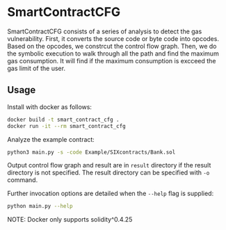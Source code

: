 # SmartContractCFG

SmartContractCFG consists of a series of analysis to detect the gas vulnerability. First, it converts the source code or byte code into opcodes. Based on the opcodes, we constrcut the control flow graph. Then, we do the symbolic execution to walk through all the path and find the maximum gas consumption. It will find if the maximum consumption is excceed the gas limit of the user.

## Usage

Install with docker as follows:

```bash
docker build -t smart_contract_cfg .
docker run -it --rm smart_contract_cfg
```

Analyze the example contract:

```bash
python3 main.py -s -code Example/SIXcontracts/Bank.sol
```

Output control flow graph and result are in `result` directory if the result directory is not specified. The result directory can be specified with `-o` command.

Further invocation options are detailed when the `--help` flag is supplied:

```bash
python main.py --help
```

NOTE: Docker only supports solidity^0.4.25

